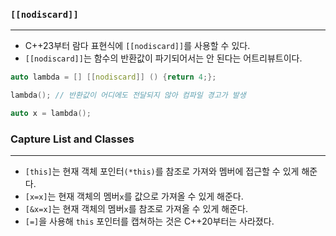 
### `[[nodiscard]]`
---
* C++23부터 람다 표현식에 `[[nodiscard]]`를 사용할 수 있다.
* `[[nodiscard]]`는 함수의 반환값이 파기되어서는 안 된다는 어트리뷰트이다.

```cpp
auto lambda = [] [[nodiscard]] () {return 4;};

lambda(); // 반환값이 어디에도 전달되지 않아 컴파일 경고가 발생

auto x = lambda();
```


### Capture List and Classes
---
- `[this]`는 현재 객체 포인터`(*this)`를 참조로 가져와 멤버에 접근할 수 있게 해준다.
- `[x=x]`는 현재 객체의 멤버`x`를 값으로 가져올 수 있게 해준다.
- `[&x=x]`는 현재 객체의 멤버`x`를 참조로 가져올 수 있게 해준다.
- `[=]`을 사용해 `this` 포인터를 캡쳐하는 것은 C++20부터는 사라졌다.
